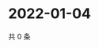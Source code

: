 # 2022-01-04

共 0 条

<!-- BEGIN WEIBO -->
<!-- 最后更新时间 Tue Jan 04 2022 04:16:43 GMT+0800 (China Standard Time) -->

<!-- END WEIBO -->
